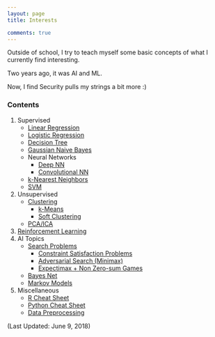```yaml
---
layout: page
title: Interests

comments: true
---
```


Outside of school, I try to teach myself some basic concepts of what I currently find interesting. 

Two years ago, it was AI and ML. 

Now, I find Security pulls my strings a bit more :)

### Contents

1. Supervised
	* [Linear Regression](2017-06-27-linear-regression)
	* [Logistic Regression](2017-07-16-logistic-reg)
	* [Decision Tree](2017-07-04-tree) 
	* [Gaussian Naive Bayes](2017-06-21-gaussian-naive-bayes)
	* Neural Networks
		* [Deep NN](2017-07-27-deepnn)
		* [Convolutional NN](2017-07-27-cnn)
	* [k-Nearest Neighbors](2017-06-28-knn)
	* [SVM](2017-06-28-svm)
2. Unsupervised
	* [Clustering](2017-07-04-clustering)
		* [k-Means](2017-07-18-kmeans)
		* [Soft Clustering](2017-07-13-softclustering)
	* [PCA/ICA](2017-07-09-pca)
3. [Reinforcement Learning](2017-07-12-reinforcement)
4. AI Topics
	* [Search Problems](2017-08-01-searchproblems)
		* [Constraint Satisfaction Problems](2017-08-05-csp)
		* [Adversarial Search (Minimax)](2017-08-12-adversarial)
		* [Expectimax + Non Zero-sum Games](2017-08-29-expectimax)
	* [Bayes Net](2017-09-07-bayes-net)
	* [Markov Models](2017-09-10-markov-models)
5. Miscellaneous
	* [R Cheat Sheet](2017-06-26-r-cmds)
	* [Python Cheat Sheet](2017-06-26-python-cmds)
	* [Data Preprocessing](2017-06-26-preprocessing)

(Last Updated: June 9, 2018)

